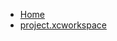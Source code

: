 <!-- docs/_sidebar.md -->
- [Home](/)
- [project.xcworkspace](devassistDocs/Tutorials/SwiftUICombineMVVM/SwiftUICombineMVVM.xcodeproj/project.xcworkspace/)